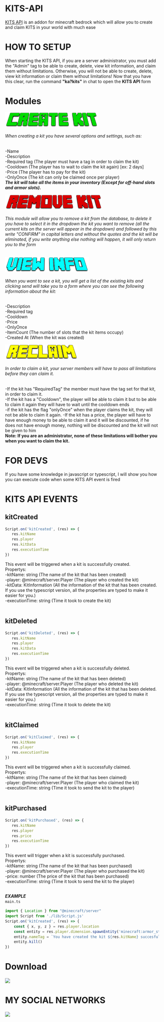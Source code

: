 # KITS-API
[KITS API](https://mcpedl.com/kits-api/) is an addon for minecraft bedrock which will allow you to create and claim KITS in your world with much ease
# HOW TO SETUP
When starting the KITS API, if you are a server administrator, you must add the "Admin" tag to be able to create, delete, view kit information, and claim them without limitations. Otherwise, you will not be able to create, delete, view kit information or claim them without limitations! Now that you have this clear, run the command **"ka?kits"** in chat to open the **KITS API** form

# Modules

<a href="#"><img align="center" src="assets/CREATE KIT.png" height="50" /></a>

###### When creating a kit you have several options and settings, such as: <br>
-Name <br>
-Description <br>
-Required tag (The player must have a tag in order to claim the kit) <br>
-Cooldown (The player has to wait to claim the kit again) [ex: 2 days] <br>
-Price (The player has to pay for the kit) <br>
-OnlyOnce (The kit can only be claimed once per player) <br>
**_The kit will take all the items in your inventory (Except for off-hand slots and armor slots)._**

<a href="#" target="blank"><img align="center" src="assets/REMOVE KIT.png" height="50" /></a>

###### This module will allow you to remove a kit from the database, to delete it you have to select it in the dropdown the kit you want to remove (all the current kits on the server will appear in the dropdown) and followed by this write "CONFIRM" in capital letters and without the quotes and the kit will be eliminated, if you write anything else nothing will happen, it will only return you to the form <br>

<a href="#" target="blank"><img align="center" src="assets/VIEW INFO.png" height="50" /></a>

###### When you want to see a kit, you will get a list of the existing kits and clicking send will take you to a form where you can see the following information about the kit:
-Description <br>
-Required tag <br>
-Cooldown <br>
-Price <br>
-OnlyOnce <br>
-ItemCount (The number of slots that the kit items occupy) <br>
-Created At (When the kit was created) <br>

<a href="#" target="blank"><img align="center" src="assets/RECLAIM.png" height="50" /></a>
###### In order to claim a kit, your server members will have to pass all limitations before they can claim it.
-If the kit has "RequiredTag" the member must have the tag set for that kit, in order to claim it. <br>
-If the kit has a "Cooldown", the player will be able to claim it but to be able to claim it again they will have to wait until the cooldown ends <br>
-if the kit has the flag "onlyOnce" when the player claims the kit, they will not be able to claim it again.
-If the kit has a price, the player will have to have enough money to be able to claim it and it will be discounted, if he does not have enough money, nothing will be discounted and the kit will not be given to him <br>
**Note: If you are an administrator, none of these limitations will bother you when you want to claim the kit.** <br>

# FOR DEVS
If you have some knowledge in javascript or typescript, I will show you how you can execute code when some KITS API event is fired

# KITS API EVENTS 

## kitCreated
```ts
Script.on('kitCreated', (res) => {
   res.kitName
   res.player
   res.kitData
   res.executionTime
})
```
This event will be triggered when a kit is successfully created. <br>
Propertys: <br>
-kitName: string (The name of the kit that has been created) <br>
-player: @minecraft/server.Player (The player who created the kit) <br>
-kitData: KitInformation (All the information of the kit that has been created. If you use the typescript version, all the properties are typed to make it easier for you.) <br>
-executionTime: string (Time it took to create the kit) <br><br>

## kitDeleted
```ts
Script.on('kitDeleted', (res) => {
   res.kitName
   res.player
   res.kitData
   res.executionTime
})
```
This event will be triggered when a kit is successfully deleted. <br>
Propertys: <br>
-kitName: string (The name of the kit that has been deleted) <br>
-player: @minecraft/server.Player (The player who deleted the kit) <br>
-kitData: KitInformation (All the information of the kit that has been deleted. If you use the typescript version, all the properties are typed to make it easier for you.) <br>
-executionTime: string (Time it took to delete the kit) <br><br>

## kitClaimed
```ts
Script.on('kitClaimed', (res) => {
   res.kitName
   res.player
   res.executionTime
})
```
This event will be triggered when a kit is successfully claimed. <br>
Propertys: <br>
-kitName: string (The name of the kit that has been claimed) <br>
-player: @minecraft/server.Player (The player who claimed the kit) <br>
-executionTime: string (Time it took to send the kit to the player) <br><br>

## kitPurchased
```ts
Script.on('kitPurchased', (res) => {
   res.kitName
   res.player
   res.price
   res.executionTime
})
```
This event will trigger when a kit is successfully purchased. <br>
Propertys: <br>
-kitName: string (The name of the kit that has been purchased) <br>
-player: @minecraft/server.Player (The player who purchased the kit) <br>
-price: number (The price of the kit that has been purchased) <br>
-executionTime: string (Time it took to send the kit to the player) <br><br>

**_EXAMPLE_** <br>
```main.ts```
```ts
import { Location } from "@minecraft/server"
import Script from './lib/Script.js'
Script.on('kitCreated', (res) => {
    const { x, y, z } = res.player.location
    const entity = res.player.dimension.spawnEntity('minecraft:armor_stand', new Location(x, y, z))
    entity.nameTag = `You have created the kit ${res.kitName} succesfully`
    entity.kill()
})
```
# Download
<a href="https://www.mediafire.com/file/y6qmg6174es9wo6/KITS_API_v2.3.mcaddon/file" target="blank"><img align="center" src="https://cdn.worldvectorlogo.com/logos/mediafire-1-3.svg" height="50" /></a>

# MY SOCIAL NETWORKS
<a href="https://www.youtube.com/channel/UCcb6TseFTpboFwgZM737IGA" target="blank"><img align="center" src="https://upload.wikimedia.org/wikipedia/commons/e/ef/Youtube_logo.png" height="50" /></a>
